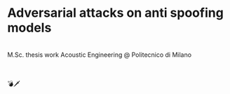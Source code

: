 # Adversarial attacks on anti spoofing models
 <br>
M.Sc. thesis work Acoustic Engineering @ Politecnico di Milano <br><br>

<br> 💣🗡️